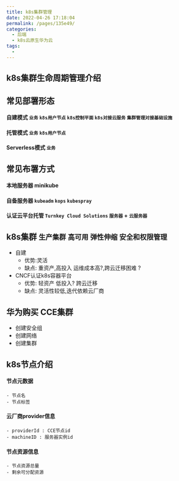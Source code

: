 ```yaml
---
title: k8s集群管理
date: 2022-04-26 17:18:04
permalink: /pages/135e49/
categories:
  - 后端
  - k8s云原生华为云
tags:
  - 
---
```





## k8s集群生命周期管理介绍


## 常见部署形态
  #### 自建模式 `业务` `k8s用户节点` `k8s控制平面` `k8s对接云服务` `集群管理对接基础设施`
  #### 托管模式 `业务` `k8s用户节点`
  #### Serverless模式 `业务` 

## 常见布署方式
  #### 本地服务器 minikube
  #### 自备服务器 `kubeadm` `kops` `kubespray`
  #### 认证云平台托管 `Turnkey Cloud Solutions` `服务器` + `云服务器`

## k8s集群 `生产集群`  `高可用` `弹性伸缩`  `安全和权限管理`
  - 自建
    - 优势:灵活
    - 缺点: 重资产,高投入 运维成本高?,跨云迁移困难 ?
  - CNCF认证k8s容器平台
    - 优势: 轻资产 低投入? 跨云迁移
    - 缺点: 灵活性较低,迭代依赖云厂商


## 华为购买 CCE集群
  - 创建安全组
  - 创建网络
  - 创建集群



## k8s节点介绍
  #### 节点元数据
    - 节点名
    - 节点标签
  #### 云厂商provider信息
    - providerId : CCE节点id
    - machineID : 服务器实例id
  #### 节点资源信息
    - 节点资源总量
    - 剩余可分配资源


